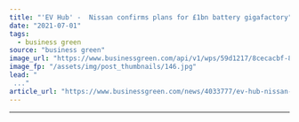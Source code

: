 ```yaml
---
title: "'EV Hub' -  Nissan confirms plans for £1bn battery gigafactory"
date: "2021-07-01"
tags: 
  - business green
source: "business green"
image_url: "https://www.businessgreen.com/api/v1/wps/59d1217/8cecacbf-8d51-418e-a6fc-ffc0aaa7f4ff/5/Teaser-image-source-185x114.jpg"
image_fp: "/assets/img/post_thumbnails/146.jpg"
lead: "
 ..."
article_url: "https://www.businessgreen.com/news/4033777/ev-hub-nissan-confirms-plans-gbp1bn-battery-gigafactory"
---
```


---
